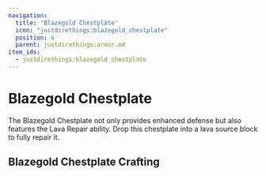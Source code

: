 ```yaml
---
navigation:
  title: "Blazegold Chestplate"
  icon: "justdirethings:blazegold_chestplate"
  position: 6
  parent: justdirethings:armor.md
item_ids:
  - justdirethings:blazegold_chestplate
---
```


# Blazegold Chestplate

The Blazegold Chestplate not only provides enhanced defense but also features the Lava Repair ability. Drop this chestplate into a lava source block to fully repair it.

## Blazegold Chestplate Crafting



<Recipe id="justdirethings:blazegold_chestplate" />


